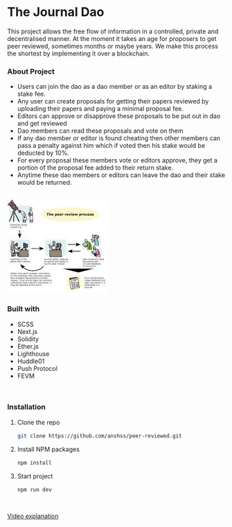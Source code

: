 # The Journal Dao

This project allows the free flow of information in a controlled, private and decentralised manner. At the moment it takes an age for proposers to get peer reviewed, sometimes months or maybe years. We make this process the shortest by implementing it over a blockchain.

### About Project
- Users can join the dao as a dao member or as an editor by staking a stake fee.
- Any user can create proposals for getting their papers reviewed by uploading their papers and paying a minimal proposal fee.
- Editors can approve or disapprove these proposals to be put out in dao and get reviewed
- Dao members can read these proposals and vote on them
- If any dao member or editor is found cheating then other members can pass a penalty against him which if voted then his stake would be deducted by 10%.
- For every proposal these members vote or editors approve, they get a portion of the proposal fee added to their return stake.
- Anytime these dao members or editors can leave the dao and their stake would be returned.

<br/>

<img title="img" alt="img" src="./public/peer-review.jpeg">

<br />

### Built with
- SCSS
- Next.js
- Solidity
- Ether.js
- Lighthouse
- Huddle01
- Push Protocol
- FEVM

<br/>

### Installation

1. Clone the repo
   ```sh
   git clone https://github.com/anshss/peer-reviewed.git
   
   ```
2. Install NPM packages
   ```sh
   npm install
   ```
   
3. Start project
   ```sh
   npm run dev
   ```
  

<br/>

[Video explanation]()
<br/>
<br/>
